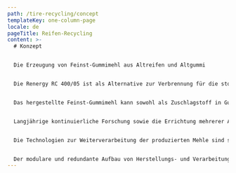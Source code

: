 ```yaml
---
path: /tire-recycling/concept
templateKey: one-column-page
locale: de
pageTitle: Reifen-Recycling
content: >-
  # Konzept


  Die Erzeugung von Feinst-Gummimehl aus Altreifen und Altgummi


  Die Renergy RC 400/05 ist als Alternative zur Verbrennung für die stoffliche Verwertung von Altreifen und Altgummi entwickelt worden. Für RENERGY sind diese Reststoffe nicht nur eine ökologische Herausforderung, sondern in erster Linie eine wertvolle Rohstoffquelle.


  Das hergestellte Feinst-Gummimehl kann sowohl als Zuschlagstoff in Gummimischungen als auch zur Herstellung von Elastomer-Legierungen mit TPE-ähnlichen Eigenschaften verwendet werden.


  Langjährige kontinuierliche Forschung sowie die Errichtung mehrerer Anlagengenerationen führten dabei zur Entwicklung des Recycling-Systems Renergy RC 400/05, das sehr feine und hochreine Gummimehle erzeugt.


  Die Technologien zur Weiterverarbeitung der produzierten Mehle sind so entwickelt worden, dass diese auf handelsüblichen Maschinen erfolgen kann.


  Der modulare und redundante Aufbau von Herstellungs- und Verarbeitungsanlagen der Renergy RC 400/05 gewährleistet einen kontinuierlichen Betrieb, auch während Wartungs- und Reparaturarbeiten.
---
```

